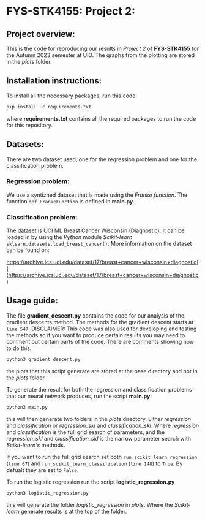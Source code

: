 # FYS-STK4155: Project 2:


## Project overview:
This is the code for reproducing our results in _Project 2_ of **FYS-STK4155** for the Autumn 2023 semester at UiO. The graphs from the plotting are stored in the _plots_ folder. 

## Installation instructions:
To install all the necessary packages, run this code:

```Python
pip install -r requirements.txt
```

where **requirements.txt** contains all the required packages to run the code for this repository.


## Datasets:
There are two dataset used, one for the regression problem and one for the classification problem.

### Regression problem:
We use a syntizhed dataset that is made using the _Franke function_. The function `def FrankeFunction` is defined in **main.py**.

### Classification problem:
The dataset is UCI ML Breast Cancer Wisconsin (Diagnostic). It can be loaded in by using the _Python_ module _Scikit-learn_ `sklearn.datasets.load_breast_cancer()`.
More information on the dataset can be found on:

https://archive.ics.uci.edu/dataset/17/breast+cancer+wisconsin+diagnostic[
](https://archive.ics.uci.edu/dataset/17/breast+cancer+wisconsin+diagnostic)



## Usage guide:
The file **gradient_descent.py** contains the code for our analysis of the gradient descents method. The methods for the gradient descent starts at `line 547`.
DISCLAIMER: This code was also used for developing and testing the methods so if you want to produce certain results you may need to comment out certain parts of the code. 
There are comments showing how to do this.

```Python
python3 gradient_descent.py 
```

the plots that this script generate are stored at the base directory and not in the _plots_ folder.

To generate the result for both the regression and classification problems that our neural network produces, run the script **main.py**:

```Python
python3 main.py
```

this will then generate two folders in the _plots_ directory. Either _regression_ and _classification_ or _regression_skl_ and _classification_skl_. Where _regression_ and 
_classification_ is the full grid search of parameters, and the _regression_skl_ and _classification_skl_ is the narrow parameter search with _Scikit-learn's_ 
methods.

If you want to run the full grid search set both `run_scikit_learn_regression` (`line 67`) and `run_scikit_learn_classification` (`line 148`) to `True`. By defualt they are set to `False`.


To run the logistic regression run the script **logistic_regression.py** 

```Python
python3 logistic_regression.py 
```

this will generate the folder _logistic_regression_ in _plots_. Where the _Scikit-learn_ generate results is at the top of the folder.
